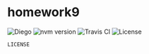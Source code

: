 # homework9

![Diego](https://img.shields.io/badge/clean-code-purple)
![nvm version](https://img.shields.io/badge/version-v0.35.3-yellow.svg)
![Travis CI](https://travis-ci.com/diegolehyt/homework9.svg?branch=master)
![License](https://img.shields.io/github/license/diegolehyt/homework9)

`LICENSE`